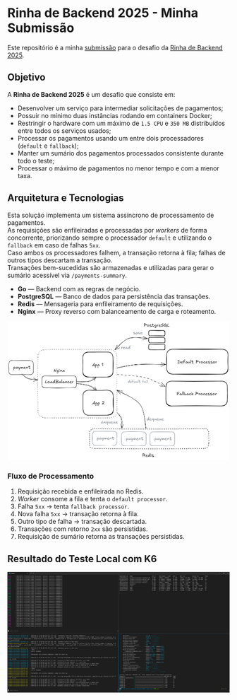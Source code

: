 # Rinha de Backend 2025 - Minha Submissão

Este repositório é a minha [submissão](https://github.com/zanfranceschi/rinha-de-backend-2025/tree/main/participantes/brecabral-go) para o desafio da [Rinha de Backend 2025](https://github.com/zanfranceschi/rinha-de-backend-2025).

## Objetivo

A **Rinha de Backend 2025** é um desafio que consiste em:

- Desenvolver um serviço para intermediar solicitações de pagamentos;
- Possuir no mínimo duas instâncias rodando em containers Docker;
- Restringir o hardware com um máximo de `1.5 CPU` e `350 MB` distribuídos entre todos os serviços usados;
- Processar os pagamentos usando um entre dois processadores (`default` e `fallback`);
- Manter um sumário dos pagamentos processados consistente durante todo o teste;
- Processar o máximo de pagamentos no menor tempo e com a menor taxa.

## Arquitetura e Tecnologias

Esta solução implementa um sistema assíncrono de processamento de pagamentos.  
As requisições são enfileiradas e processadas por _workers_ de forma concorrente, priorizando sempre o processador `default` e utilizando o `fallback` em caso de falhas `5xx`.  
Caso ambos os processadores falhem, a transação retorna à fila; falhas de outros tipos descartam a transação.  
Transações bem-sucedidas são armazenadas e utilizadas para gerar o sumário acessível via `/payments-summary`.

- **Go** — Backend com as regras de negócio.
- **PostgreSQL** — Banco de dados para persistência das transações.
- **Redis** — Mensageria para enfileiramento de requisições.
- **Nginx** — Proxy reverso com balanceamento de carga e roteamento.

![Arquitetura](docs/architecture.png)

### Fluxo de Processamento

1. Requisição recebida e enfileirada no Redis.
2. _Worker_ consome a fila e tenta o `default processor`.
3. Falha `5xx` → tenta `fallback processor`.
4. Nova falha `5xx` → transação retorna à fila.
5. Outro tipo de falha → transação descartada.
6. Transações com retorno `2xx` são persistidas.
7. Requisição de sumário retorna as transações persistidas.

## Resultado do Teste Local com K6

![Teste Local](docs/test_local.png)
